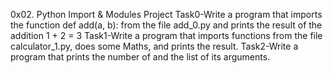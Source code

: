 0x02. Python Import & Modules Project
Task0-Write a program that imports the function def add(a, b): from the file add_0.py and prints the result of the addition 1 + 2 = 3
Task1-Write a program that imports functions from the file calculator_1.py, does some Maths, and prints the result.
Task2-Write a program that prints the number of and the list of its arguments.
